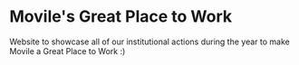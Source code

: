 # Movile's Great Place to Work
Website to showcase all of our institutional actions during the year to make Movile a Great Place to Work :)
